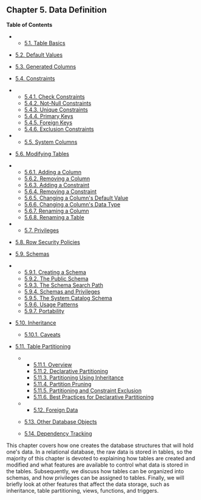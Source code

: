 ## Chapter 5. Data Definition

**Table of Contents**

  * *   [5.1. Table Basics](ddl-basics.html)
  * [5.2. Default Values](ddl-default.html)
  * [5.3. Generated Columns](ddl-generated-columns.html)
  * [5.4. Constraints](ddl-constraints.html)

    

  * *   [5.4.1. Check Constraints](ddl-constraints.html#DDL-CONSTRAINTS-CHECK-CONSTRAINTS)
    * [5.4.2. Not-Null Constraints](ddl-constraints.html#DDL-CONSTRAINTS-NOT-NULL)
    * [5.4.3. Unique Constraints](ddl-constraints.html#DDL-CONSTRAINTS-UNIQUE-CONSTRAINTS)
    * [5.4.4. Primary Keys](ddl-constraints.html#DDL-CONSTRAINTS-PRIMARY-KEYS)
    * [5.4.5. Foreign Keys](ddl-constraints.html#DDL-CONSTRAINTS-FK)
    * [5.4.6. Exclusion Constraints](ddl-constraints.html#DDL-CONSTRAINTS-EXCLUSION)

  * *   [5.5. System Columns](ddl-system-columns.html)
  * [5.6. Modifying Tables](ddl-alter.html)

    

  * *   [5.6.1. Adding a Column](ddl-alter.html#DDL-ALTER-ADDING-A-COLUMN)
    * [5.6.2. Removing a Column](ddl-alter.html#DDL-ALTER-REMOVING-A-COLUMN)
    * [5.6.3. Adding a Constraint](ddl-alter.html#DDL-ALTER-ADDING-A-CONSTRAINT)
    * [5.6.4. Removing a Constraint](ddl-alter.html#DDL-ALTER-REMOVING-A-CONSTRAINT)
    * [5.6.5. Changing a Column's Default Value](ddl-alter.html#DDL-ALTER-COLUMN-DEFAULT)
    * [5.6.6. Changing a Column's Data Type](ddl-alter.html#DDL-ALTER-COLUMN-TYPE)
    * [5.6.7. Renaming a Column](ddl-alter.html#DDL-ALTER-RENAMING-COLUMN)
    * [5.6.8. Renaming a Table](ddl-alter.html#DDL-ALTER-RENAMING-TABLE)

  * *   [5.7. Privileges](ddl-priv.html)
  * [5.8. Row Security Policies](ddl-rowsecurity.html)
  * [5.9. Schemas](ddl-schemas.html)

    

  * *   [5.9.1. Creating a Schema](ddl-schemas.html#DDL-SCHEMAS-CREATE)
    * [5.9.2. The Public Schema](ddl-schemas.html#DDL-SCHEMAS-PUBLIC)
    * [5.9.3. The Schema Search Path](ddl-schemas.html#DDL-SCHEMAS-PATH)
    * [5.9.4. Schemas and Privileges](ddl-schemas.html#DDL-SCHEMAS-PRIV)
    * [5.9.5. The System Catalog Schema](ddl-schemas.html#DDL-SCHEMAS-CATALOG)
    * [5.9.6. Usage Patterns](ddl-schemas.html#DDL-SCHEMAS-PATTERNS)
    * [5.9.7. Portability](ddl-schemas.html#DDL-SCHEMAS-PORTABILITY)

* [5.10. Inheritance](ddl-inherit.html)

  * [5.10.1. Caveats](ddl-inherit.html#DDL-INHERIT-CAVEATS)

* [5.11. Table Partitioning](ddl-partitioning.html)

  * *   [5.11.1. Overview](ddl-partitioning.html#DDL-PARTITIONING-OVERVIEW)
    * [5.11.2. Declarative Partitioning](ddl-partitioning.html#DDL-PARTITIONING-DECLARATIVE)
    * [5.11.3. Partitioning Using Inheritance](ddl-partitioning.html#DDL-PARTITIONING-USING-INHERITANCE)
    * [5.11.4. Partition Pruning](ddl-partitioning.html#DDL-PARTITION-PRUNING)
    * [5.11.5. Partitioning and Constraint Exclusion](ddl-partitioning.html#DDL-PARTITIONING-CONSTRAINT-EXCLUSION)
    * [5.11.6. Best Practices for Declarative Partitioning](ddl-partitioning.html#DDL-PARTITIONING-DECLARATIVE-BEST-PRACTICES)

  * *   [5.12. Foreign Data](ddl-foreign-data.html)
  * [5.13. Other Database Objects](ddl-others.html)
  * [5.14. Dependency Tracking](ddl-depend.html)

This chapter covers how one creates the database structures that will hold one's data. In a relational database, the raw data is stored in tables, so the majority of this chapter is devoted to explaining how tables are created and modified and what features are available to control what data is stored in the tables. Subsequently, we discuss how tables can be organized into schemas, and how privileges can be assigned to tables. Finally, we will briefly look at other features that affect the data storage, such as inheritance, table partitioning, views, functions, and triggers.